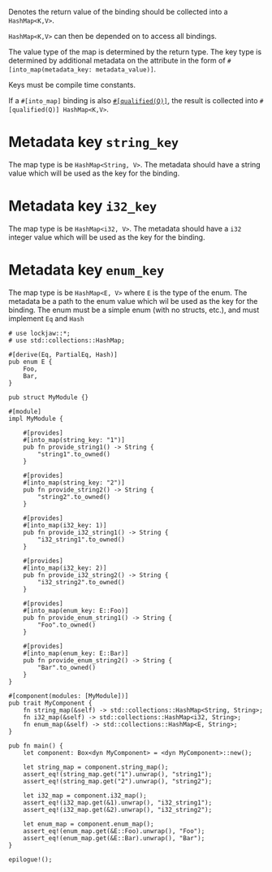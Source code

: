 Denotes the return value of the binding should be collected into a `HashMap<K,V>`.

`HashMap<K,V>` can then be depended on to access all bindings.

The value type of the map is determined by the return type. The key type is determined by additional
metadata on the attribute in the form of `#[into_map(metadata_key: metadata_value)]`.

Keys must be compile time constants.

If a `#[into_map]` binding is also [`#[qualified(Q)]`](qualified), the result is collected into
`#[qualified(Q)] HashMap<K,V>`.

# Metadata key `string_key`

The map type is be `HashMap<String, V>`. The metadata should have a string value which will be used
as the key for the binding.

# Metadata key `i32_key`

The map type is be `HashMap<i32, V>`. The metadata should have a `i32` integer value which will be
used as the key for the binding.

# Metadata key `enum_key`

The map type is be `HashMap<E, V>` where `E` is the type of the enum. The metadata be a path to the
enum value which wil be used as the key for the binding. The enum must be a simple enum (with no
structs, etc.), and must implement `Eq` and `Hash`

```
# use lockjaw::*;
# use std::collections::HashMap;

#[derive(Eq, PartialEq, Hash)]
pub enum E {
    Foo,
    Bar,
}

pub struct MyModule {}

#[module]
impl MyModule {

    #[provides]
    #[into_map(string_key: "1")]
    pub fn provide_string1() -> String {
        "string1".to_owned()
    }

    #[provides]
    #[into_map(string_key: "2")]
    pub fn provide_string2() -> String {
        "string2".to_owned()
    }

    #[provides]
    #[into_map(i32_key: 1)]
    pub fn provide_i32_string1() -> String {
        "i32_string1".to_owned()
    }

    #[provides]
    #[into_map(i32_key: 2)]
    pub fn provide_i32_string2() -> String {
        "i32_string2".to_owned()
    }

    #[provides]
    #[into_map(enum_key: E::Foo)]
    pub fn provide_enum_string1() -> String {
        "Foo".to_owned()
    }

    #[provides]
    #[into_map(enum_key: E::Bar)]
    pub fn provide_enum_string2() -> String {
        "Bar".to_owned()
    }
}

#[component(modules: [MyModule])]
pub trait MyComponent {
    fn string_map(&self) -> std::collections::HashMap<String, String>;
    fn i32_map(&self) -> std::collections::HashMap<i32, String>;
    fn enum_map(&self) -> std::collections::HashMap<E, String>;
}

pub fn main() {
    let component: Box<dyn MyComponent> = <dyn MyComponent>::new();
    
    let string_map = component.string_map();
    assert_eq!(string_map.get("1").unwrap(), "string1");
    assert_eq!(string_map.get("2").unwrap(), "string2");
    
    let i32_map = component.i32_map();
    assert_eq!(i32_map.get(&1).unwrap(), "i32_string1");
    assert_eq!(i32_map.get(&2).unwrap(), "i32_string2");
    
    let enum_map = component.enum_map();
    assert_eq!(enum_map.get(&E::Foo).unwrap(), "Foo");
    assert_eq!(enum_map.get(&E::Bar).unwrap(), "Bar");
}

epilogue!();
```